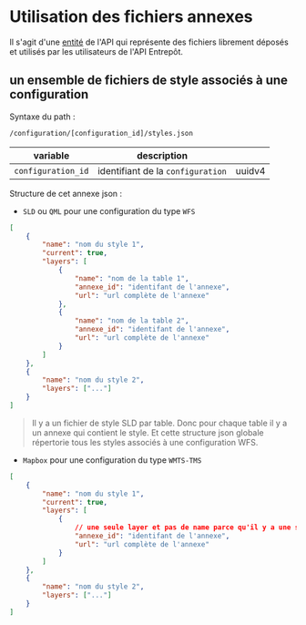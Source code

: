 # Utilisation des fichiers annexes

Il s'agit d'une [entité](./entities.md) de l'API qui représente des fichiers librement déposés et utilisés par les utilisateurs de l'API Entrepôt.

## un ensemble de fichiers de style associés à une configuration

Syntaxe du path :

```sh
/configuration/[configuration_id]/styles.json
```

| variable           | description                       |        |
| ------------------ | --------------------------------- | ------ |
| `configuration_id` | identifiant de la `configuration` | uuidv4 |

Structure de cet annexe json :

-   `SLD` ou `QML` pour une configuration du type `WFS`

```json
[
    {
        "name": "nom du style 1",
        "current": true,
        "layers": [
            {
                "name": "nom de la table 1",
                "annexe_id": "identifant de l'annexe",
                "url": "url complète de l'annexe"
            },
            {
                "name": "nom de la table 2",
                "annexe_id": "identifant de l'annexe",
                "url": "url complète de l'annexe"
            }
        ]
    },
    {
        "name": "nom du style 2",
        "layers": ["..."]
    }
]
```

> Il y a un fichier de style SLD par table. Donc pour chaque table il y a un annexe qui contient le style. Et cette structure json globale répertorie tous les styles associés à une configuration WFS.

-   `Mapbox` pour une configuration du type `WMTS-TMS`

```json
[
    {
        "name": "nom du style 1",
        "current": true,
        "layers": [
            {
                // une seule layer et pas de name parce qu'il y a une seule couche en TMS
                "annexe_id": "identifant de l'annexe",
                "url": "url complète de l'annexe"
            }
        ]
    },
    {
        "name": "nom du style 2",
        "layers": ["..."]
    }
]
```
